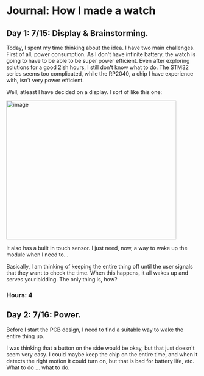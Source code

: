 # Journal: How I made a watch

## Day 1: 7/15: Display & Brainstorming.
Today, I spent my time thinking about the idea. I have two main challenges. First of all, power consumption. As I don't have infinite battery, the watch is going to have to be able to be super power efficient. Even after exploring solutions for a good 2ish hours, I still don't know what to do. The STM32 series seems too complicated, while the RP2040, a chip I have experience with, isn't very power efficient.

Well, atleast I have decided on a display. I sort of like this one:

<img width="446" height="364" alt="image" src="https://github.com/user-attachments/assets/3756e94d-3465-4347-ad45-fe718a25ef07" />

It also has a built in touch sensor. I just need, now, a way to wake up the module when I need to...

Basically, I am thinking of keeping the entire thing off until the user signals that they want to check the time. When this happens, it all wakes up and serves your bidding. The only thing is, how?

### Hours: 4

## Day 2: 7/16: Power.

Before I start the PCB design, I need to find a suitable way to wake the entire thing up.

I was thinking that a button on the side would be okay, but that just doesn't seem very easy. I could maybe keep the chip on the entire time, and when it detects the right motion it could turn on, but that is bad for battery life, etc. What to do ... what to do.

